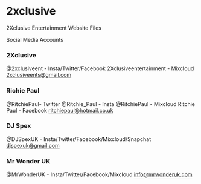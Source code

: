 # 2xclusive
2Xclusive Entertainment Website Files

Social Media Accounts

### 2Xclusive ###

@2xclusiveent - Insta/Twitter/Facebook
2Xclusiveentertainment - Mixcloud
2xclusiveents@gmail.com

### Richie Paul ###

@RitchiePaul- Twitter
@Ritchie_Paul - Insta
@RitchiePaul - Mixcloud
Ritchie Paul - Facebook
ritchiepaul@hotmail.co.uk

### DJ Spex ###

@DJSpexUK - Insta/Twitter/Facebook/Mixcloud/Snapchat
djspexuk@gmail.com

### Mr Wonder UK ###

@MrWonderUK - Insta/Twitter/Facebook/Mixcloud
info@mrwonderuk.com
